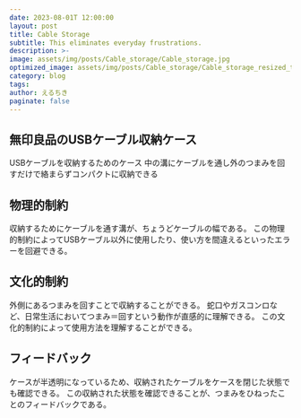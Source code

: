 ```yaml
---
date: 2023-08-01T 12:00:00
layout: post
title: Cable Storage
subtitle: This eliminates everyday frustrations.
description: >-
image: assets/img/posts/Cable_storage/Cable_storage.jpg
optimized_image: assets/img/posts/Cable_storage/Cable_storage_resized_thumbnail.jpg
category: blog
tags: 
author: えるちき
paginate: false
---
```


## 無印良品のUSBケーブル収納ケース

USBケーブルを収納するためのケース
中の溝にケーブルを通し外のつまみを回すだけで絡まらずコンパクトに収納できる

## 物理的制約

収納するためにケーブルを通す溝が、ちょうどケーブルの幅である。
この物理的制約によってUSBケーブル以外に使用したり、使い方を間違えるといったエラーを回避できる。

## 文化的制約

外側にあるつまみを回すことで収納することができる。
蛇口やガスコンロなど、日常生活においてつまみ＝回すという動作が直感的に理解できる。
この文化的制約によって使用方法を理解することができる。

## フィードバック

ケースが半透明になっているため、収納されたケーブルをケースを閉じた状態でも確認できる。
この収納された状態を確認できることが、つまみをひねったことのフィードバックである。